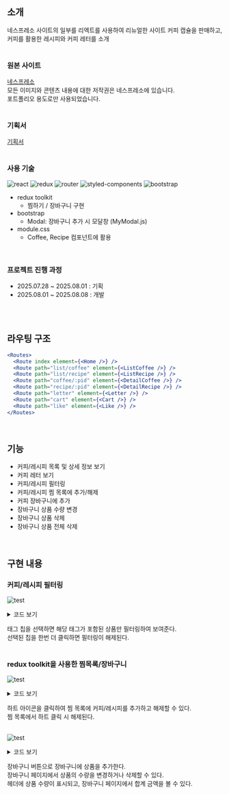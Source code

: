 ## 소개
네스프레소 사이트의 일부를 리엑트를 사용하여 리뉴얼한 사이트
커피 캡슐을 판매하고, 커피를 활용한 레시피와 커피 레터를 소개  
<br>

### 원본 사이트
[네스프레소](https://www.nespresso.com/kr/ko)  
모든 이미지와 콘텐츠 내용에 대한 저작권은 네스프레소에 있습니다.  
포트폴리오 용도로만 사용되었습니다.  
<br>

### 기획서
[기획서]()  
<br>

### 사용 기술
![react](https://img.shields.io/badge/React-20232A?style=for-the-badge&logo=react&logoColor=61DAFB)
![redux](https://img.shields.io/badge/Redux-764ABC?style=for-the-badge&logo=redux&logoColor=white)
![router](https://img.shields.io/badge/React_Router-CA4245?style=for-the-badge&logo=react-router&logoColor=white)
![styled-components](https://img.shields.io/badge/styled--components-DB7093?style=for-the-badge&logo=styled-components&logoColor=white)
![bootstrap](  https://img.shields.io/badge/Bootstrap-7952B3?style=for-the-badge&logo=bootstrap&logoColor=white)  

- redux toolkit
  - 찜하기 / 장바구니 구현
- bootstrap
  - Modal: 장바구니 추가 시 모달창 (MyModal.js)
- module.css
  - Coffee, Recipe 컴포넌트에 활용  
<br>

### 프로젝트 진행 과정
- 2025.07.28 ~ 2025.08.01 : 기획
- 2025.08.01 ~ 2025.08.08 : 개발  

<br><br>

## 라우팅 구조
``` jsx
<Routes>
  <Route index element={<Home />} />
  <Route path="list/coffee" element={<ListCoffee />} />
  <Route path="list/recipe" element={<ListRecipe />} />
  <Route path="coffee/:pid" element={<DetailCoffee />} />
  <Route path="recipe/:pid" element={<DetailRecipe />} />
  <Route path="letter" element={<Letter />} />
  <Route path="cart" element={<Cart />} />
  <Route path="like" element={<Like />} />
</Routes>
```

<br>

## 기능
- 커피/레시피 목록 및 상세 정보 보기
- 커피 레터 보기
- 커피/레시피 필터링
- 커피/레시피 찜 목록에 추가/해제
- 커피 장바구니에 추가
- 장바구니 상품 수량 변경
- 장바구니 상품 삭제
- 장바구니 상품 전체 삭제

<br>

## 구현 내용
### 커피/레시피 필터링
![test](test.JPG)
<details>
<summary>코드 보기</summary>

```jsx
// src/components/ListCoffee.js

export default function ListCoffee() {
  const [coffees, setCoffees] = useState(data);

  return (
    <div>
      <ListTitle sid="coffee" data={data} setItems={setCoffees} />
      <div className="list">
        {coffees.map((coffee) => <Coffee key={coffee.pid} coffee={coffee} />)}
      </div>
    </div>
  )
}
```

```jsx
// src/components/ListTitle.js

export default function ListTitle(props) {
  const {sid, data, setItems} = props;
  const [selectTag, setSelectTag] = useState();

  let tags = data.reduce((prev, cur) => { 
    prev.push(...cur.info.tags);
    return prev;
  }, []);
  tags = Array.from(new Set(tags));
  tags.unshift("오리지널");
  tags.unshift("버츄오");

  const handleClickTag = (e) => {
    let tag = e.currentTarget.textContent;
    let idx = tags.indexOf(tag);

    if (idx === selectTag) {
      setItems(data);
      setSelectTag();
    }
    else {
      let newItems = data.filter(item => item.info.tags.includes(tag) || item.info.cid === tag);
      setItems(newItems);
      setSelectTag(idx);
    }
  }

  return (
    <div className="list-title">
      <Breadcrumb sid={sid} />
      <p className="title">{sid==="coffee" ? "커피 캡슐" : "홈카페 레시피"}</p>
      <div className="tags">
        {tags.map(
          (tag, idx) => <Tag key={idx} className={idx===selectTag && "select"} onClick={handleClickTag}>{tag}</Tag>
        )}
      </div>
    </div>
  )
}
```
</details>

태그 칩을 선택하면 해당 태그가 포함된 상품만 필터링하여 보여준다.  
선택된 칩을 한번 더 클릭하면 필터링이 해제된다.  
<br>

### redux toolkit을 사용한 찜목록/장바구니
![test](test.JPG)

<details>
<summary>코드 보기</summary>

```js
// src/components/store.js

const likeSlice = createSlice({
  name: "like",
  initialState: [],
  reducers: {
    toggleLikeItem: (state, action) => {
      let idx = state.findIndex(item => item.pid === action.payload.pid);

      if (idx < 0) {
        state.push(action.payload);
      }
      else {
        state.splice(idx, 1);
      }
    }
  }
});
export const { toggleLikeItem } = likeSlice.actions;

export default configureStore({
  reducer: {
    cart: cartSlice.reducer,
    like: likeSlice.reducer,
    modal: modalSlice.reducer
  }
});
```

```jsx
// src/components/Like.js

function LikeItem(props) {
  const {pid, sid, info} = props.item;
  const dispatch = useDispatch();
  const navigate = useNavigate();
  
  const handleClickLike = () => {
    dispatch(toggleLikeItem({pid: pid, sid: sid, info: info}));
  }

  return (
    <li>
      <ItemImg onClick={() => navigate(`/${sid}/${pid}`)}>
        <img src={process.env.PUBLIC_URL+`/img/${sid}/${info.img}`} alt={pid} />
      </ItemImg>
      <div className="item-txt">
        <p style={{fontSize: "18px"}} onClick={() => navigate(`/${sid}/${pid}`)}>{info.title}</p>
        {
          sid === "coffee" &&
          <p>
            {numToPriceStr(info.price)} 원
            <span style={{fontSize: "14px", marginLeft: "5px"}}>({info.capsule} 캡슐)</span>
          </p>
        }
      </div>
      <HeartIcon className="heart-icon" onClick={handleClickLike} style={{cursor: "pointer"}}/>
    </li>
  )
}
```
</details>

하트 아이콘을 클릭하여 찜 목록에 커피/레시피를 추가하고 해제할 수 있다.  
찜 목록에서 하트 클릭 시 해제된다.  
<br>

![test](test.JPG)

<details>
<summary>코드 보기</summary>

```js
// src/components/store.js

const cartSlice = createSlice({
  name: "cart",
  initialState: [],
  reducers: {
    addCartItem: (state, action) => {
      let idx = state.findIndex(item => item.pid === action.payload.pid);

      if (idx < 0) {
        state.push(action.payload);
      }
      else {
        state[idx].count++;
      }
    },
    deleteCartItem: (state, action) => {
      let idx = state.findIndex(item => item.pid === action.payload);
      state.splice(idx, 1);
    },
    deleteAllCart: (state) => {
      state.splice(0, state.length);
    },
    increaseCartItem: (state, action) => {
      let idx = state.findIndex(item => item.pid === action.payload);
      state[idx].count++;
    },
    decreaseCartItem: (state, action) => {
      let idx = state.findIndex(item => item.pid === action.payload);
      state[idx].count--;

      if (state[idx].count <= 0) {
        state.splice(idx, 1);
      }
    }
  }
});
export const { addCartItem, deleteCartItem, deleteAllCart, increaseCartItem, decreaseCartItem } = cartSlice.actions;
```

```jsx
// src/components/Cart.js

function CartItem(props) {
  const {pid, info, count} = props.item;
  const dispatch = useDispatch();
  const navigate = useNavigate();

  return (
    <li>
      <div className="cart-img" onClick={() => navigate("/coffee/"+pid)}>
        <img src={process.env.PUBLIC_URL+`/img/coffee/${info.img}`} alt={info.title} />
      </div>
      <p style={{width: "295px"}} onClick={() => navigate("/coffee/"+pid)}>
        {info.title}
        </p>
      <p onClick={() => navigate("/coffee/"+pid)}>{numToPriceStr(info.price)} 원</p>
      <div className="cart-num">
        <p>{count}</p>
        <div className="num-btns">
          <div onClick={() => dispatch(increaseCartItem(pid))}>
            <img src={process.env.PUBLIC_URL+"/img/icons/plus.png"} alt="+" />
          </div>
          <div onClick={() => dispatch(decreaseCartItem(pid))}>
            <img src={process.env.PUBLIC_URL+"/img/icons/minus.png"} alt="-" />
          </div>
        </div>
      </div>
      <p>{numToPriceStr(info.price * count)} 원</p>
      <div className="delete-btn" onClick={() => dispatch(deleteCartItem(pid))}>
        <img src={process.env.PUBLIC_URL+"/img/icons/close.png"} alt="삭제 버튼" />
      </div>
    </li>
  )
}
```
</details>

장바구니 버튼으로 장바구니에 상품을 추가한다.  
장바구니 페이지에서 상품의 수량을 변경하거나 삭제할 수 있다.  
헤더에 상품 수량이 표시되고, 장바구니 페이지에서 합계 금액을 볼 수 있다.  

<br><br>
